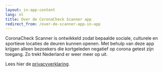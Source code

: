 ```yaml
---
layout: in-app-content
lang: nl
title: Over de CoronaCheck Scanner app
redirect_from: /over-de-scanner-app-in-app
---
```

CoronaCheck Scanner is ontwikkeld zodat bepaalde sociale, culturele en sportieve locaties de deuren kunnen openen. Met behulp van deze app krijgen alleen bezoekers die kortgeleden negatief op corona getest zijn toegang. Zo trekt Nederland er weer meer op uit.

Lees hier de [privacyverklaring](/nl/privacy-in-app). 
